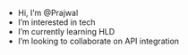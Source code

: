 -  Hi, I’m @Prajwal
-  I’m interested in tech
-  I’m currently learning HLD
-  I’m looking to collaborate on API integration

<!---
greeeracks/greeeracks is a ✨ special ✨ repository because its `README.md` (this file) appears on your GitHub profile.
You can click the Preview link to take a look at your changes.
--->
